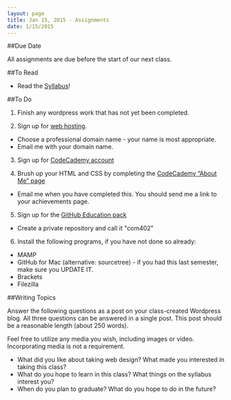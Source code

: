 ```yaml
---
layout: page
title: Jan 15, 2015 - Assignments
date: 1/15/2015
---
```


##Due Date

All assignments are due before the start of our next class.

##To Read

- Read the [Syllabus](/syllabus)!

##To Do

1. Finish any wordpress work that has not yet been completed.

2. Sign up for [web hosting](https://reclaimhosting.com/).  
  - Choose a professional domain name - your name is most appropriate.
  - Email me with your domain name.

3. Sign up for [CodeCademy account](http://www.codecademy.com)

4. Brush up your HTML and CSS by completing the [CodeCademy “About Me” page](http://www.codecademy.com/en/goals/web-beginner-en-3pc6w)
  - Email me when you have completed this.  You should send me a link to your achievements page.
  
  
5. Sign up for the [GitHub Education pack](https://education.github.com/pack)
  - Create a private repository and call it "com402"

6. Install the following programs, if you have not done so already:
  - MAMP
  - GitHub for Mac (alternative: sourcetree) - if you had this last semester, make sure you UPDATE IT.
  - Brackets
  - Filezilla

##Writing Topics

Answer the following questions as a post on your class-created Wordpress blog.  All three questions can be answered in a single post.  This post should be a reasonable length (about 250 words).

Feel free to utilize any media you wish, including images or video.  Incorporating media is not a requirement.

- What did you like about taking web design?  What made you interested in taking this class?
- What do you hope to learn in this class?  What things on the syllabus interest you?
- When do you plan to graduate?  What do you hope to do in the future?

